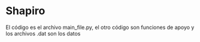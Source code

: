 # Shapiro
El código es el archivo main_file.py, el otro código son funciones de apoyo y los archivos .dat son los datos
